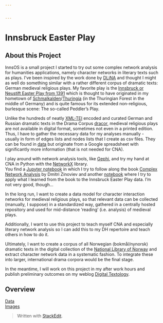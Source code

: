 ```yaml
---


---
```


<h1 id="innsbruck-easter-play">Innsbruck Easter Play</h1>
<h2 id="about-this-project">About this Project</h2>
<p>InnsOS is a small project I started to try out some complex network analysis for humanities applications, namely character networks in literary texts such as plays. I’ve been inspired by the work done by <a href="https://dlina.github.io/">DLiNA</a> and thought I might as well do something similar with a rather different corpus of dramatic texts: German medieval religious plays. My favorite play is the <a href="https://de.wikipedia.org/wiki/Innsbrucker_Osterspiel">Innsbruck or Neustift Easter Play from 1391</a> which is thought to have originated in my hometown of <a href="https://de.wikipedia.org/wiki/Schmalkalden">Schmalkalden</a>/<a href="https://de.wikipedia.org/wiki/Th%C3%BCringen">Thuringia</a> (in the Thuringian Forest in the middle of Germany) and is quite famous for its extended non-religious, burlesque scene: The so-called Peddler’s Play.</p>
<p>Unlike the hundreds of neatly <a href="http://www.tei-c.org/">XML-TEI</a> encoded and curated German and Russian dramatic texts in the Drama Corpus <a href="https://dracor.org/">dracor</a>, medieval religious plays are not available in digital format, sometimes not even in a printed edition. Thus, I have to gather the necessary data for my analyses manually - usually in form of edges lists and nodes lists that I create as csv files. They can be found in <a href="https://github.com/arockenberger/InnsbruckEasterplay/tree/master/data">data</a> but originate from a Google spreadsheet with significantly more information (that is not needed for CNA).</p>
<p>I play around with network analysis tools, like <a href="https://gephi.org/">Gephi</a>, and try my hand at CNA in Python with the <a href="https://networkx.github.io/">NetworkX</a> library.<br>
You find a <a href="https://github.com/arockenberger/InnsbruckEasterplay/blob/master/CNA_tests.ipynb">Jupyter notebook</a> in which I try to follow along the book <a href="https://pragprog.com/book/dzcnapy/complex-network-analysis-in-python">Complex Network Analysis</a> by Dmitri Zinoviev and another <a href="https://github.com/arockenberger/InnsbruckEasterplay/blob/master/InnsOS_charnet.ipynb">notebook</a> where I try to apply what I learned from the book to the Innsbruck Easter Play data. I’m not very good, though…</p>
<p>In the long run, I want to create a data model for character interaction networks for medieval religious plays, so that relevant data can be collected (manually, I suppose) in a standardized way, gathered in a centrally hosted repository and used for mid-distance ‘reading’ (i.e. analysis) of medieval plays.</p>
<p>Additionally, I want to use this project to teach myself CNA and especially literary network analysis so I can add this to my DH repertoire and teach others in how to do it.</p>
<p>Ultimately, I want to create a corpus of all Norwegian (bokmål/nynorsk) dramatic texts in the digital collection of the <a href="https://www.nb.no/">National Library of Norway</a> and extract character network data in a systematic fashion. To integrate these into larger, international drama corpora would be the final stage.</p>
<p>In the meantime, I will work on this project in my after work hours and publish preliminary outcomes on my weblog <a href="https://textology.hypotheses.org/tag/innsbruck-easter-play">Digital Textology</a>.</p>
<h2 id="overview">Overview</h2>
<p><a href="https://github.com/arockenberger/InnsbruckEasterplay/tree/master/data">Data</a><br>
<a href="https://github.com/arockenberger/InnsbruckEasterplay/tree/master/images">Images</a></p>
<blockquote>
<p>Written with <a href="https://stackedit.io/">StackEdit</a>.</p>
</blockquote>


